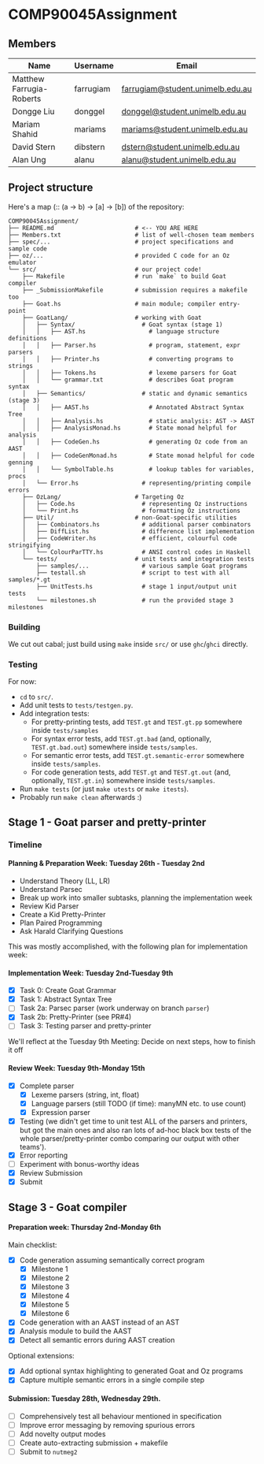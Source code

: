 # COMP90045Assignment

## Members

| Name                      | Username   | Email                            |
| ------------------------- | ---------- | -------------------------------- |
| Matthew Farrugia-Roberts  | farrugiam  | farrugiam@student.unimelb.edu.au |
| Dongge Liu                | donggel    | donggel@student.unimelb.edu.au   |
| Mariam Shahid             | mariams    | mariams@student.unimelb.edu.au   |
| David Stern               | dibstern   | dstern@student.unimelb.edu.au    |
| Alan Ung                  | alanu      | alanu@student.unimelb.edu.au     |

## Project structure

Here's a map (:: (a -> b) -> [a] -> [b]) of the repository:

```
COMP90045Assignment/
├── README.md                       # <-- YOU ARE HERE
├── Members.txt                     # list of well-chosen team members
├── spec/...                        # project specifications and sample code
├── oz/...                          # provided C code for an Oz emulator
└── src/                            # our project code!
    ├── Makefile                    # run `make` to build Goat compiler
    ├── _SubmissionMakefile         # submission requires a makefile too
    ├── Goat.hs                     # main module; compiler entry-point
    ├── GoatLang/                   # working with Goat
    │   ├── Syntax/                   # Goat syntax (stage 1)
    │   │   ├── AST.hs                  # language structure definitions
    │   │   ├── Parser.hs               # program, statement, expr parsers
    │   │   ├── Printer.hs              # converting programs to strings
    │   │   ├── Tokens.hs               # lexeme parsers for Goat
    │   │   └── grammar.txt             # describes Goat program syntax
    │   ├── Semantics/                # static and dynamic semantics (stage 3)
    │   │   ├── AAST.hs                 # Annotated Abstract Syntax Tree
    │   │   ├── Analysis.hs             # static analysis: AST -> AAST
    │   │   ├── AnalysisMonad.hs        # State monad helpful for analysis
    │   │   ├── CodeGen.hs              # generating Oz code from an AAST
    │   │   ├── CodeGenMonad.hs         # State monad helpful for code genning
    │   │   └── SymbolTable.hs          # lookup tables for variables, procs
    │   └── Error.hs                  # representing/printing compile errors
    ├── OzLang/                     # Targeting Oz
    │   ├── Code.hs                   # representing Oz instructions
    │   └── Print.hs                  # formatting Oz instructions
    ├── Util/                       # non-Goat-specific utilities
    │   ├── Combinators.hs            # additional parser combinators
    │   ├── DiffList.hs               # difference list implementation
    │   ├── CodeWriter.hs             # efficient, colourful code stringifying
    │   └── ColourParTTY.hs           # ANSI control codes in Haskell
    └── tests/                      # unit tests and integration tests
        ├── samples/...               # various sample Goat programs
        ├── testall.sh                # script to test with all samples/*.gt
        ├── UnitTests.hs              # stage 1 input/output unit tests
        └── milestones.sh             # run the provided stage 3 milestones
```

### Building

We cut out cabal; just build using `make` inside `src/` or use `ghc`/`ghci` directly.

### Testing

For now:

* `cd` to `src/`.
* Add unit tests to `tests/testgen.py`.
* Add integration tests:
  - For pretty-printing tests, add `TEST.gt` and `TEST.gt.pp` somewhere inside `tests/samples`
  - For syntax error tests, add `TEST.gt.bad` (and, optionally, `TEST.gt.bad.out`) somewhere inside `tests/samples`.
  - For semantic error tests, add `TEST.gt.semantic-error` somewhere inside `tests/samples`.
  - For code generation tests, add `TEST.gt` and `TEST.gt.out` (and, optionally, `TEST.gt.in`) somewhere inside `tests/samples`.
* Run `make tests` (or just `make utests` or `make itests`).
* Probably run `make clean` afterwards :)

## Stage 1 - Goat parser and pretty-printer

### Timeline

#### Planning & Preparation Week: Tuesday 26th - Tuesday 2nd

- Understand Theory (LL, LR)
- Understand Parsec
- Break up work into smaller subtasks, planning the implementation week
- Review Kid Parser
- Create a Kid Pretty-Printer
- Plan Paired Programming
- Ask Harald Clarifying Questions

This was mostly accomplished, with the following plan for implementation week:

#### Implementation Week: Tuesday 2nd-Tuesday 9th

- [x] Task 0: Create Goat Grammar
- [x] Task 1: Abstract Syntax Tree
- [ ] Task 2a: Parsec parser (work underway on branch `parser`)
- [x] Task 2b: Pretty-Printer (see PR#4)
- [ ] Task 3: Testing parser and pretty-printer

We'll reflect at the Tuesday 9th Meeting: Decide on next steps, how to finish it off

#### Review Week: Tuesday 9th-Monday 15th

- [x] Complete parser
  - [x] Lexeme parsers (string, int, float)
  - [x] Language parsers (still TODO (if time): manyMN etc. to use count)
  - [x] Expression parser
- [x] Testing (we didn't get time to unit test ALL of the parsers and printers, but got the main ones and also ran lots of ad-hoc black box tests of the whole parser/pretty-printer combo comparing our output with other teams').
- [x] Error reporting
- [ ] Experiment with bonus-worthy ideas
- [x] Review Submission
- [x] Submit

## Stage 3 - Goat compiler

#### Preparation week: Thursday 2nd-Monday 6th

Main checklist:

- [x] Code generation assuming semantically correct program
  - [x] Milestone 1
  - [x] Milestone 2
  - [x] Milestone 3
  - [x] Milestone 4
  - [x] Milestone 5
  - [x] Milestone 6
- [x] Code generation with an AAST instead of an AST
- [x] Analysis module to build the AAST
- [x] Detect all semantic errors during AAST creation

Optional extensions:

- [x] Add optional syntax highlighting to generated Goat and Oz programs
- [x] Capture multiple semantic errors in a single compile step

#### Submission: Tuesday 28th, Wednesday 29th.

- [ ] Comprehensively test all behaviour mentioned in specification
- [ ] Improve error messaging by removing spurious errors
- [ ] Add novelty output modes
- [ ] Create auto-extracting submission + makefile
- [ ] Submit to `nutmeg2`
